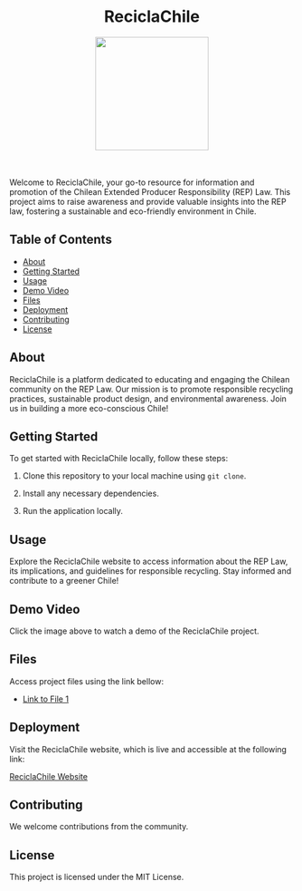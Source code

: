 <div align="center">
  <h1>ReciclaChile</h1>
  <img src="https://github.com/MariferVL/LeyREP_Q-A/assets/99364311/fdf02622-e115-46e0-a25e-33face25014a" width="200">
</div> 
</br>
</br>


Welcome to ReciclaChile, your go-to resource for information and promotion of the Chilean Extended Producer Responsibility (REP) Law. This project aims to raise awareness and provide valuable insights into the REP law, fostering a sustainable and eco-friendly environment in Chile.


## Table of Contents

- [About](#about)
- [Getting Started](#getting-started)
- [Usage](#usage)
- [Demo Video](#demo-video)
- [Files](#files)
- [Deployment](#deployment)
- [Contributing](#contributing)
- [License](#license)


## About

ReciclaChile is a platform dedicated to educating and engaging the Chilean community on the REP Law. Our mission is to promote responsible recycling practices, sustainable product design, and environmental awareness. Join us in building a more eco-conscious Chile!


## Getting Started

To get started with ReciclaChile locally, follow these steps:

1. Clone this repository to your local machine using `git clone`.

2. Install any necessary dependencies.

3. Run the application locally.


## Usage

Explore the ReciclaChile website to access information about the REP Law, its implications, and guidelines for responsible recycling. Stay informed and contribute to a greener Chile!


## Demo Video

<div align="center">
  
</div>

Click the image above to watch a demo of the ReciclaChile project.

## Files

Access project files using the link bellow:

- [Link to File 1](https://github.com/MariferVL/LeyREP_Q-A)



## Deployment

Visit the ReciclaChile website, which is live and accessible at the following link:

[ReciclaChile Website](https://reciclachile.web.app/)

## Contributing

We welcome contributions from the community. 

## License

This project is licensed under the MIT License.
